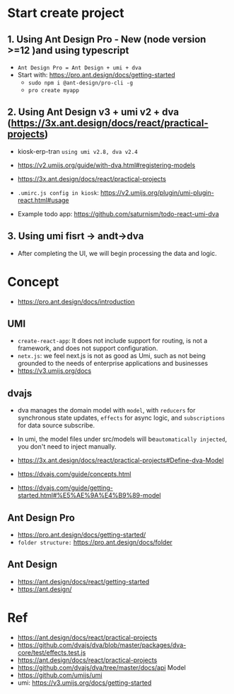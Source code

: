 # Start create project

## 1. Using Ant Design Pro - New (node version >=12 )and using typescript

-   `Ant Design Pro = Ant Design + umi + dva`
-   Start with: https://pro.ant.design/docs/getting-started
    -   `sudo npm i @ant-design/pro-cli -g`
    -   `pro create myapp`

## 2. Using Ant Design v3 + umi v2 + dva (https://3x.ant.design/docs/react/practical-projects)

-   kiosk-erp-tran `using umi v2.8, dva v2.4`

-   https://v2.umijs.org/guide/with-dva.html#registering-models
-   https://3x.ant.design/docs/react/practical-projects

-   `.umirc.js config in kiosk`: https://v2.umijs.org/plugin/umi-plugin-react.html#usage
-   Example todo app: https://github.com/saturnism/todo-react-umi-dva

## 3. Using umi fisrt -> andt->dva

-   After completing the UI, we will begin processing the data and logic.

# Concept

-   https://pro.ant.design/docs/introduction

## UMI

-   `create-react-app`: It does not include support for routing, is not a framework, and does not support configuration.
-   `netx.js`: we feel next.js is not as good as Umi, such as not being grounded to the needs of enterprise applications and businesses
-   https://v3.umijs.org/docs

## dvajs

-   dva manages the domain model with `model`, with `reducers` for synchronous state updates, `effects` for async logic, and `subscriptions` for data source subscribe.

-   In umi, the model files under src/models will be`automatically injected`, you don't need to inject manually.

-   https://3x.ant.design/docs/react/practical-projects#Define-dva-Model
-   https://dvajs.com/guide/concepts.html
-   https://dvajs.com/guide/getting-started.html#%E5%AE%9A%E4%B9%89-model

## Ant Design Pro

-   https://pro.ant.design/docs/getting-started/
-   `folder structure:` https://pro.ant.design/docs/folder

## Ant Design

-   https://ant.design/docs/react/getting-started
-   https://ant.design/

# Ref

-   https://ant.design/docs/react/practical-projects
-   https://github.com/dvajs/dva/blob/master/packages/dva-core/test/effects.test.js
-   https://ant.design/docs/react/practical-projects
-   https://github.com/dvajs/dva/tree/master/docs/api Model
-   https://github.com/umijs/umi
-   umi: https://v3.umijs.org/docs/getting-started
